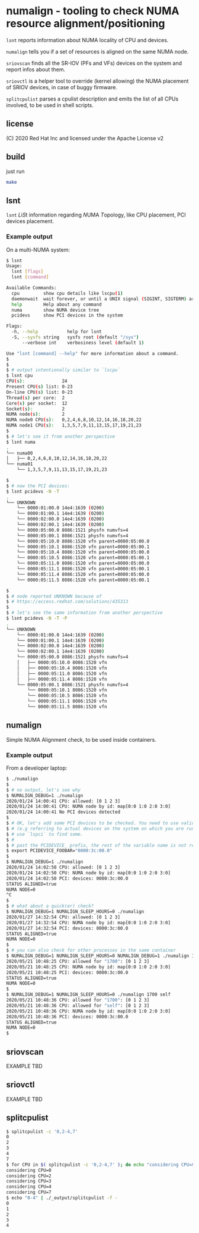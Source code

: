 # numalign - tooling to check NUMA resource alignment/positioning

`lsnt` reports information about NUMA locality of CPU and devices.

`numalign` tells you if a set of resources is aligned on the same NUMA node.

`sriovscan` finds all the SR-IOV (PFs and VFs) devices on the system and report infos about them.

`sriovctl` is a helper tool to override (kernel allowing) the NUMA placement of SRIOV devices, in case of buggy firmware.

`splitcpulist` parses a cpulist description and emits the list of all CPUs involved, to be used in shell scripts.

## license
(C) 2020 Red Hat Inc and licensed under the Apache License v2

## build
just run
```bash
make
```

## lsnt

`lsnt` *L*i*S*t information regarding *N*UMA *T*opology, like CPU placement, PCI devices placement.

### Example output
On a multi-NUMA system:
```bash
$ lsnt
Usage:
  lsnt [flags]
  lsnt [command]

Available Commands:
  cpu         show cpu details like lscpu(1)
  daemonwait  wait forever, or until a UNIX signal (SIGINT, SIGTERM) arrives
  help        Help about any command
  numa        show NUMA device tree
  pcidevs     show PCI devices in the system

Flags:
  -h, --help           help for lsnt
  -S, --sysfs string   sysfs root (default "/sys")
      --verbose int    verbosiness level (default 1)

Use "lsnt [command] --help" for more information about a command.
$
$
$ # output intentionally similar to `lscpu`
$ lsnt cpu
CPU(s):              24
Present CPU(s) list: 0-23
On-line CPU(s) list: 0-23
Thread(s) per core:  2
Core(s) per socket:  12
Socket(s):           2
NUMA node(s):        2
NUMA node0 CPU(s):   0,2,4,6,8,10,12,14,16,18,20,22
NUMA node1 CPU(s):   1,3,5,7,9,11,13,15,17,19,21,23
$
$ # let's see it from another perspective
$ lsnt numa
.
└── numa00
│   ├── 0,2,4,6,8,10,12,14,16,18,20,22
└── numa01
    └── 1,3,5,7,9,11,13,15,17,19,21,23

$
$ # now the PCI devices:
$ lsnt pcidevs -N -T
.
└── UNKNOWN
    └── 0000:01:00.0 14e4:1639 (0200)
    └── 0000:01:00.1 14e4:1639 (0200)
    └── 0000:02:00.0 14e4:1639 (0200)
    └── 0000:02:00.1 14e4:1639 (0200)
    └── 0000:05:00.0 8086:1521 physfn numvfs=4
    └── 0000:05:00.1 8086:1521 physfn numvfs=4
    └── 0000:05:10.0 8086:1520 vfn parent=0000:05:00.0
    └── 0000:05:10.1 8086:1520 vfn parent=0000:05:00.1
    └── 0000:05:10.4 8086:1520 vfn parent=0000:05:00.0
    └── 0000:05:10.5 8086:1520 vfn parent=0000:05:00.1
    └── 0000:05:11.0 8086:1520 vfn parent=0000:05:00.0
    └── 0000:05:11.1 8086:1520 vfn parent=0000:05:00.1
    └── 0000:05:11.4 8086:1520 vfn parent=0000:05:00.0
    └── 0000:05:11.5 8086:1520 vfn parent=0000:05:00.1

$
$ # node reported UNKNOWN because of
$ # https://access.redhat.com/solutions/435313
$
$ # let's see the same information from another perspective
$ lsnt pcidevs -N -T -P
.
└── UNKNOWN
    └── 0000:01:00.0 14e4:1639 (0200)
    └── 0000:01:00.1 14e4:1639 (0200)
    └── 0000:02:00.0 14e4:1639 (0200)
    └── 0000:02:00.1 14e4:1639 (0200)
    └── 0000:05:00.0 8086:1521 physfn numvfs=4
    │   ├── 0000:05:10.0 8086:1520 vfn
    │   ├── 0000:05:10.4 8086:1520 vfn
    │   ├── 0000:05:11.0 8086:1520 vfn
    │   ├── 0000:05:11.4 8086:1520 vfn
    └── 0000:05:00.1 8086:1521 physfn numvfs=4
        └── 0000:05:10.1 8086:1520 vfn
        └── 0000:05:10.5 8086:1520 vfn
        └── 0000:05:11.1 8086:1520 vfn
        └── 0000:05:11.5 8086:1520 vfn


```


## numalign

Simple NUMA Alignment check, to be used inside containers.

### Example output
From a developer laptop:
```bash
$ ./numalign 
$
$ # no output, let's see why
$ NUMALIGN_DEBUG=1 ./numalign
2020/01/24 14:00:41 CPU: allowed: [0 1 2 3]
2020/01/24 14:00:41 CPU: NUMA node by id: map[0:0 1:0 2:0 3:0]
2020/01/24 14:00:41 No PCI devices detected
$
$ # OK, let's add some PCI devices to be checked. You need to use valid PCI ids
$ # (e.g referring to actual devices on the system on which you are running `numalign`)
$ # use `lspci` to find some.
$ #
$ # past the PCIDEVICE_ prefix, the rest of the variable name is not really important
$ export PCIDEVICE_FOOBAR="0000:3c:00.0"
$
$ NUMALIGN_DEBUG=1 ./numalign 
2020/01/24 14:02:50 CPU: allowed: [0 1 2 3]
2020/01/24 14:02:50 CPU: NUMA node by id: map[0:0 1:0 2:0 3:0]
2020/01/24 14:02:50 PCI: devices: 0000:3c:00.0
STATUS ALIGNED=true
NUMA NODE=0
^C
$
$ # what about a quick(er) check?
$ NUMALIGN_DEBUG=1 NUMALIGN_SLEEP_HOURS=0 ./numalign 
2020/01/27 14:32:54 CPU: allowed: [0 1 2 3]
2020/01/27 14:32:54 CPU: NUMA node by id: map[0:0 1:0 2:0 3:0]
2020/01/27 14:32:54 PCI: devices: 0000:3c:00.0
STATUS ALIGNED=true
NUMA NODE=0
$
$ # you can also check for other processes in the same container
$ NUMALIGN_DEBUG=1 NUMALIGN_SLEEP_HOURS=0 NUMALIGN_DEBUG=1 ./numalign 1700
2020/05/21 10:48:25 CPU: allowed for "1700": [0 1 2 3]
2020/05/21 10:48:25 CPU: NUMA node by id: map[0:0 1:0 2:0 3:0]
2020/05/21 10:48:25 PCI: devices: 0000:3c:00.0
STATUS ALIGNED=true
NUMA NODE=0
$
$ NUMALIGN_DEBUG=1 NUMALIGN_SLEEP_HOURS=0 ./numalign 1700 self
2020/05/21 10:48:36 CPU: allowed for "1700": [0 1 2 3]
2020/05/21 10:48:36 CPU: allowed for "self": [0 1 2 3]
2020/05/21 10:48:36 CPU: NUMA node by id: map[0:0 1:0 2:0 3:0]
2020/05/21 10:48:36 PCI: devices: 0000:3c:00.0
STATUS ALIGNED=true
NUMA NODE=0
$
```

## sriovscan

EXAMPLE TBD

## sriovctl

EXAMPLE TBD

## splitcpulist

```bash
$ splitcpulist -c '0,2-4,7'
0
2
3
4
7
$ for CPU in $( splitcpulist -c '0,2-4,7' ); do echo "considering CPU=${CPU}"; done
considering CPU=0
considering CPU=2
considering CPU=3
considering CPU=4
considering CPU=7
$ echo "0-4" | ./_output/splitcpulist -f -
0
1
2
3
4
```
